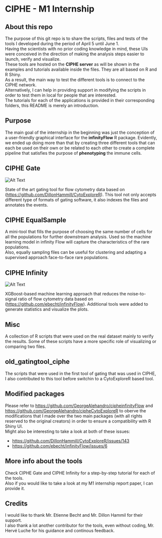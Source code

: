 # CIPHE - M1 Internship

## About this repo 

The purpose of this git repo is to share the scripts, files and tests of the tools I developed during the period of April 5 until June 1.\
Having the scientists with no prior coding knowledge in mind, these UIs were conceived in the direction of making the analysis steps easier to launch, verify and visualize.\
These tools are hosted on the **CIPHE server** as will be shown in the examples and tutorials available inside the files. They are all based on R and R Shiny.\
As a result, the main way to test the different tools is to connect to the CIPHE network.\
Alternatively, I can help in providing support in modifying the scripts in order to test them in local for people that are interested.\
The tutorials for each of the applications is provided in their corresponding folders, this README is merely an introduction.

## Purpose
The main goal of the internship in the beginning was just the conception of a user-friendly graphical interface for the **infinityFlow** R package. Evidently, we ended up doing more than that by creating three different tools that can each be used on their own or be related to each other to create a complete pipeline that satisfies the purpose of **phenotyping** the immune cells. 

## CIPHE Gate
![Alt Text](https://dillonhammill.github.io/CytoExploreR/articles/Gating/Manual-Gating-4.gif)

State of the art gating tool for flow cytometry data based on (https://github.com/DillonHammill/CytoExploreR). This tool not only accepts different type of formats of gating software, it also indexes the files and annotates the events.
## CIPHE EqualSample

A mini-tool that fills the purpose of choosing the same number of cells for all the populations for further downstream analysis. Used so the machine learning model in infinity Flow will capture the characteristics of the rare populations.\
Also, equally sampling files can be useful for clustering and adapting a supervised approach face-to-face rare populations.

## CIPHE Infinity
![Alt Text](https://github.com/GeorgeAlehandro/CIPHE_internship/blob/main/gif/inifnity_umap.gif)

XGBoost-based machine learning approach that reduces the noise-to-signal ratio of flow cytometry data based on (https://github.com/ebecht/infinityFlow). Additional tools were added to generate statistics and visualize the plots.

## Misc
A collection of R scripts that were used on the real dataset mainly to verify the results. Some of these scripts have a more specific role of visualizing or comparing two files.

## old_gatingtool_ciphe
The scripts that were used in the first tool of gating that was used in CIPHE, I also contributed to this tool before switchin to a CytoExploreR based tool.

## Modified packages
Please refer to https://github.com/GeorgeAlehandro/cipheinfinityFlow and https://github.com/GeorgeAlehandro/cipheCytoExploreR to oberve the modifications that I made over the two main packages (with all rights reserved to the original creators) in order to ensure a compatibility with R Shiny UI.\
Might also be interesting to take a look at both of these issues:
* https://github.com/DillonHammill/CytoExploreR/issues/143
* https://github.com/ebecht/infinityFlow/issues/6
## More info about the tools
Check CIPHE Gate and CIPHE Infinity for a step-by-step tutorial for each of the tools.\
Also if you would like to take a look at my M1 internship report paper, I can provide it.
## Credits
I would like to thank Mr. Etienne Becht and Mr. Dillon Hammil for their support.\
I also thank a lot another contributor for the tools, even without coding, Mr. Hervé Luche for his guidance and continous feedback.


